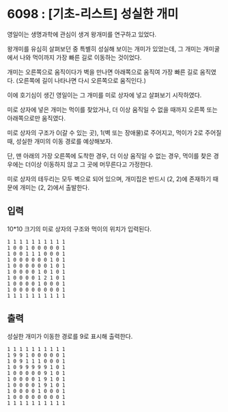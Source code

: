 # 6098 : [기초-리스트] 성실한 개미

영일이는 생명과학에 관심이 생겨 왕개미를 연구하고 있었다.

왕개미를 유심히 살펴보던 중 특별히 성실해 보이는 개미가 있었는데,
그 개미는 개미굴에서 나와 먹이까지 가장 빠른 길로 이동하는 것이었다.

개미는 오른쪽으로 움직이다가 벽을 만나면 아래쪽으로 움직여 가장 빠른 길로 움직였다.
(오른쪽에 길이 나타나면 다시 오른쪽으로 움직인다.)

이에 호기심이 생긴 영일이는 그 개미를 미로 상자에 넣고 살펴보기 시작하였다.

미로 상자에 넣은 개미는 먹이를 찾았거나, 더 이상 움직일 수 없을 때까지
오른쪽 또는 아래쪽으로만 움직였다.

미로 상자의 구조가 0(갈 수 있는 곳), 1(벽 또는 장애물)로 주어지고,
먹이가 2로 주어질 때, 성실한 개미의 이동 경로를 예상해보자.

단, 맨 아래의 가장 오른쪽에 도착한 경우, 더 이상 움직일 수 없는 경우, 먹이를 찾은 경우에는
더이상 이동하지 않고 그 곳에 머무른다고 가정한다.

미로 상자의 테두리는 모두 벽으로 되어 있으며,
개미집은 반드시 (2, 2)에 존재하기 때문에 개미는 (2, 2)에서 출발한다.

## 입력

10\*10 크기의 미로 상자의 구조와 먹이의 위치가 입력된다.

```
1 1 1 1 1 1 1 1 1 1
1 0 0 1 0 0 0 0 0 1
1 0 0 1 1 1 0 0 0 1
1 0 0 0 0 0 0 1 0 1
1 0 0 0 0 0 0 1 0 1
1 0 0 0 0 1 0 1 0 1
1 0 0 0 0 1 2 1 0 1
1 0 0 0 0 1 0 0 0 1
1 0 0 0 0 0 0 0 0 1
1 1 1 1 1 1 1 1 1 1
```

## 출력

성실한 개미가 이동한 경로를 9로 표시해 출력한다.

```
1 1 1 1 1 1 1 1 1 1
1 9 9 1 0 0 0 0 0 1
1 0 9 1 1 1 0 0 0 1
1 0 9 9 9 9 9 1 0 1
1 0 0 0 0 0 9 1 0 1
1 0 0 0 0 1 9 1 0 1
1 0 0 0 0 1 9 1 0 1
1 0 0 0 0 1 0 0 0 1
1 0 0 0 0 0 0 0 0 1
1 1 1 1 1 1 1 1 1 1
```
